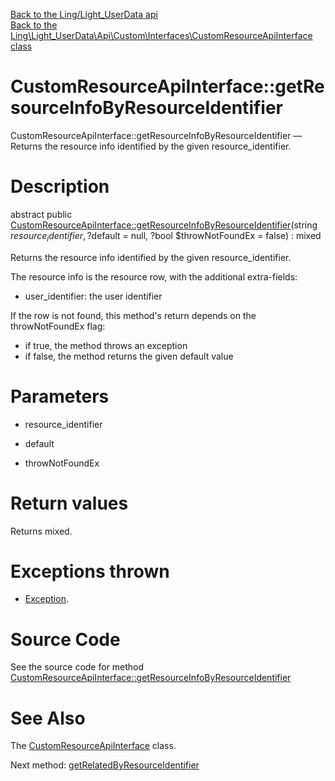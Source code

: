 [Back to the Ling/Light_UserData api](https://github.com/lingtalfi/Light_UserData/blob/master/doc/api/Ling/Light_UserData.md)<br>
[Back to the Ling\Light_UserData\Api\Custom\Interfaces\CustomResourceApiInterface class](https://github.com/lingtalfi/Light_UserData/blob/master/doc/api/Ling/Light_UserData/Api/Custom/Interfaces/CustomResourceApiInterface.md)


CustomResourceApiInterface::getResourceInfoByResourceIdentifier
================



CustomResourceApiInterface::getResourceInfoByResourceIdentifier — Returns the resource info identified by the given resource_identifier.




Description
================


abstract public [CustomResourceApiInterface::getResourceInfoByResourceIdentifier](https://github.com/lingtalfi/Light_UserData/blob/master/doc/api/Ling/Light_UserData/Api/Custom/Interfaces/CustomResourceApiInterface/getResourceInfoByResourceIdentifier.md)(string $resource_identifier, ?$default = null, ?bool $throwNotFoundEx = false) : mixed




Returns the resource info identified by the given resource_identifier.

The resource info is the resource row, with the additional extra-fields:
- user_identifier: the user identifier

If the row is not found, this method's return depends on the throwNotFoundEx flag:
- if true, the method throws an exception
- if false, the method returns the given default value




Parameters
================


- resource_identifier

    

- default

    

- throwNotFoundEx

    


Return values
================

Returns mixed.


Exceptions thrown
================

- [Exception](http://php.net/manual/en/class.exception.php).&nbsp;







Source Code
===========
See the source code for method [CustomResourceApiInterface::getResourceInfoByResourceIdentifier](https://github.com/lingtalfi/Light_UserData/blob/master/Api/Custom/Interfaces/CustomResourceApiInterface.php#L31-L31)


See Also
================

The [CustomResourceApiInterface](https://github.com/lingtalfi/Light_UserData/blob/master/doc/api/Ling/Light_UserData/Api/Custom/Interfaces/CustomResourceApiInterface.md) class.

Next method: [getRelatedByResourceIdentifier](https://github.com/lingtalfi/Light_UserData/blob/master/doc/api/Ling/Light_UserData/Api/Custom/Interfaces/CustomResourceApiInterface/getRelatedByResourceIdentifier.md)<br>

